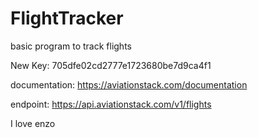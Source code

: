 # FlightTracker
basic program to track flights

New Key: 705dfe02cd2777e1723680be7d9ca4f1

documentation: https://aviationstack.com/documentation

endpoint: https://api.aviationstack.com/v1/flights

I love enzo